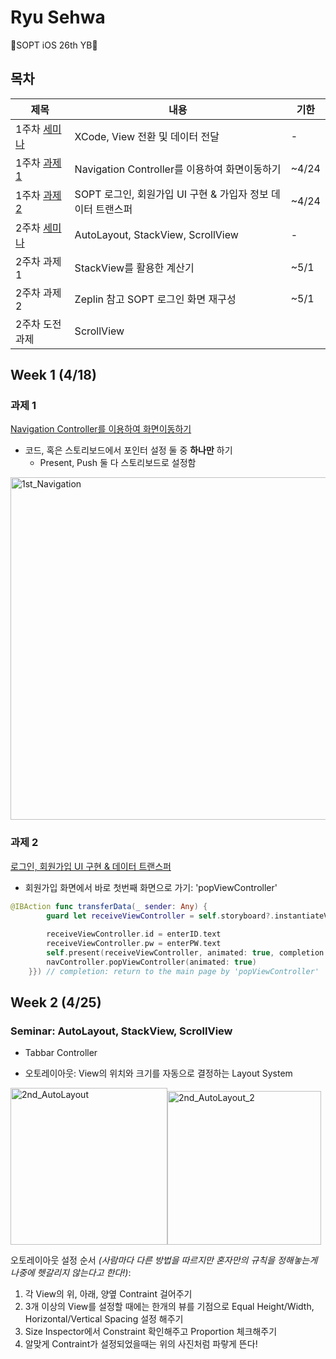 # Ryu Sehwa

🌸SOPT iOS 26th YB🌸

## 목차

| 제목                                                         | 내용                                                        | 기한  |
| ------------------------------------------------------------ | ----------------------------------------------------------- | ----- |
| 1주차 [세미나](https://github.com/26th-SOPT-iOS/RyuSeHwa/tree/master/iOS_FirstWeek_Seminar) | XCode, View 전환 및 데이터 전달                             | -     |
| 1주차 [과제 1](https://github.com/26th-SOPT-iOS/RyuSeHwa/tree/master/iOS_FirstWeek_Assignment_Navigation) | Navigation Controller를 이용하여 화면이동하기               | ~4/24 |
| 1주차 [과제 2](https://github.com/26th-SOPT-iOS/RyuSeHwa/tree/master/iOS_FirstWeek_Assignment_Login) | SOPT 로그인, 회원가입 UI 구현 & 가입자 정보 데이터 트랜스퍼 | ~4/24 |
| 2주차 [세미나](https://github.com/26th-SOPT-iOS/RyuSeHwa/tree/master/iOS_SecondWeek_Seminar) | AutoLayout, StackView, ScrollView                           | -     |
| 2주차 과제 1                                                 | StackView를 활용한 계산기                                   | ~5/1  |
| 2주차 과제 2                                                 | Zeplin 참고 SOPT 로그인 화면 재구성                         | ~5/1  |
| 2주차 도전과제                                               | ScrollView                                                  |       |



## Week 1 (4/18)

### 과제 1

<u>Navigation Controller를 이용하여 화면이동하기</u>

- 코드, 혹은 스토리보드에서 포인터 설정 둘 중 **하나만** 하기
  - Present, Push 둘 다 스토리보드로 설정함

<img width="548" alt="1st_Navigation" src="https://user-images.githubusercontent.com/46921003/80296172-a6780280-87b3-11ea-8e39-fe1bac037e53.png">

### 과제 2

<u>로그인, 회원가입 UI 구현 & 데이터 트랜스퍼</u>



- 회원가입 화면에서 바로 첫번째 화면으로 가기: 'popViewController'

```swift
@IBAction func transferData(_ sender: Any) {
        guard let receiveViewController = self.storyboard?.instantiateViewController(identifier: "loginViewController") as? LoginViewController else { return }
        
        receiveViewController.id = enterID.text
        receiveViewController.pw = enterPW.text
        self.present(receiveViewController, animated: true, completion: {if let navController = self.navigationController {
        navController.popViewController(animated: true)
    }}) // completion: return to the main page by 'popViewController'
```



## Week 2 (4/25)

### Seminar: AutoLayout, StackView, ScrollView

- Tabbar Controller

- 오토레이아웃: View의 위치와 크기를 자동으로 결정하는 Layout System

<img width="251" alt="2nd_AutoLayout" src="https://user-images.githubusercontent.com/46921003/80296448-52bae880-87b6-11ea-84b9-33b53700c2fc.png"><img width="246" alt="2nd_AutoLayout_2" src="https://user-images.githubusercontent.com/46921003/80296595-93673180-87b7-11ea-91ab-4291c46fa7d5.png">

오토레이아웃 설정 순서 *(사람마다 다른 방법을 따르지만 혼자만의 규칙을 정해놓는게 나중에 헷갈리지 않는다고 한다!)*:

1. 각 View의 위, 아래, 양옆 Contraint 걸어주기
2. 3개 이상의 View를 설정할 때에는 한개의 뷰를 기점으로 Equal Height/Width, Horizontal/Vertical Spacing 설정 해주기
3. Size Inspector에서 Constraint 확인해주고 Proportion 체크해주기
4. 알맞게 Contraint가 설정되었을때는 위의 사진처럼 파랗게 뜬다!

